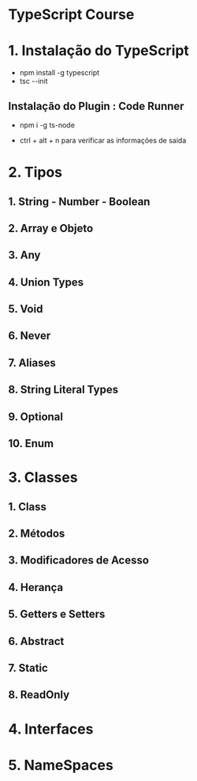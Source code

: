 # TypeScript Course

# 1. Instalação do TypeScript

- npm install -g typescript
- tsc --init

## Instalação do Plugin : Code Runner

- npm i -g ts-node

- ctrl + alt + n para verificar as informações de saída

# 2. Tipos

## 1. String - Number - Boolean
## 2. Array e Objeto
## 3. Any
## 4. Union Types
## 5. Void
## 6. Never
## 7. Aliases
## 8. String Literal Types
## 9. Optional
## 10. Enum

# 3. Classes

## 1. Class
## 2. Métodos
## 3. Modificadores de Acesso
## 4. Herança
## 5. Getters e Setters
## 6. Abstract
## 7. Static
## 8. ReadOnly

# 4. Interfaces

# 5. NameSpaces
